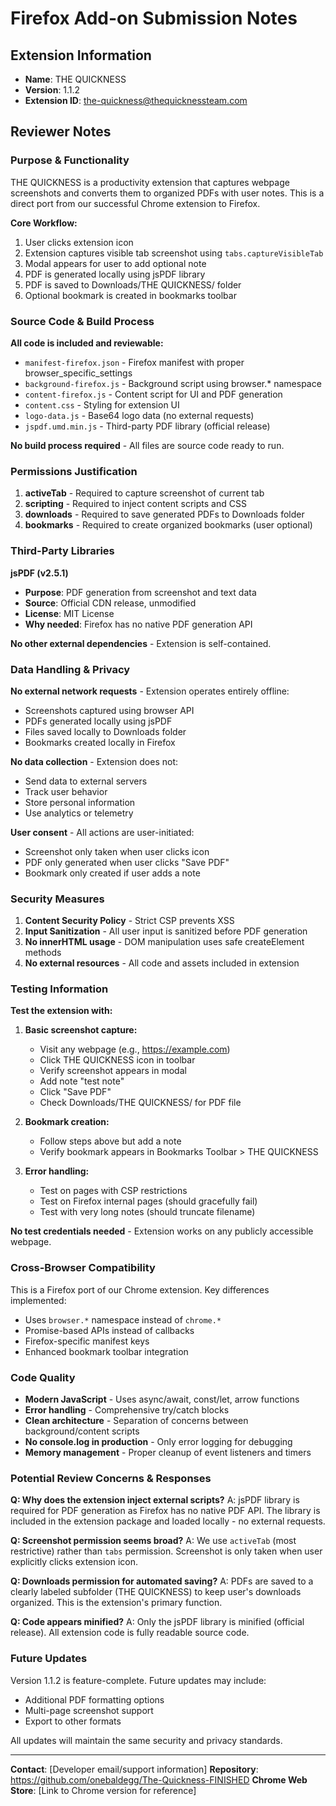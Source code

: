 # Firefox Add-on Submission Notes

## Extension Information
- **Name**: THE QUICKNESS
- **Version**: 1.1.2
- **Extension ID**: the-quickness@thequicknessteam.com

## Reviewer Notes

### Purpose & Functionality
THE QUICKNESS is a productivity extension that captures webpage screenshots and converts them to organized PDFs with user notes. This is a direct port from our successful Chrome extension to Firefox.

**Core Workflow:**
1. User clicks extension icon
2. Extension captures visible tab screenshot using `tabs.captureVisibleTab`
3. Modal appears for user to add optional note
4. PDF is generated locally using jsPDF library
5. PDF is saved to Downloads/THE QUICKNESS/ folder
6. Optional bookmark is created in bookmarks toolbar

### Source Code & Build Process

**All code is included and reviewable:**
- `manifest-firefox.json` - Firefox manifest with proper browser_specific_settings
- `background-firefox.js` - Background script using browser.* namespace
- `content-firefox.js` - Content script for UI and PDF generation
- `content.css` - Styling for extension UI
- `logo-data.js` - Base64 logo data (no external requests)
- `jspdf.umd.min.js` - Third-party PDF library (official release)

**No build process required** - All files are source code ready to run.

### Permissions Justification

1. **activeTab** - Required to capture screenshot of current tab
2. **scripting** - Required to inject content scripts and CSS
3. **downloads** - Required to save generated PDFs to Downloads folder
4. **bookmarks** - Required to create organized bookmarks (user optional)

### Third-Party Libraries

**jsPDF (v2.5.1)**
- **Purpose**: PDF generation from screenshot and text data
- **Source**: Official CDN release, unmodified
- **License**: MIT License
- **Why needed**: Firefox has no native PDF generation API

**No other external dependencies** - Extension is self-contained.

### Data Handling & Privacy

**No external network requests** - Extension operates entirely offline:
- Screenshots captured using browser API
- PDFs generated locally using jsPDF
- Files saved locally to Downloads folder
- Bookmarks created locally in Firefox

**No data collection** - Extension does not:
- Send data to external servers
- Track user behavior
- Store personal information
- Use analytics or telemetry

**User consent** - All actions are user-initiated:
- Screenshot only taken when user clicks icon
- PDF only generated when user clicks "Save PDF"
- Bookmark only created if user adds a note

### Security Measures

1. **Content Security Policy** - Strict CSP prevents XSS
2. **Input Sanitization** - All user input is sanitized before PDF generation
3. **No innerHTML usage** - DOM manipulation uses safe createElement methods
4. **No external resources** - All code and assets included in extension

### Testing Information

**Test the extension with:**

1. **Basic screenshot capture:**
   - Visit any webpage (e.g., https://example.com)
   - Click THE QUICKNESS icon in toolbar
   - Verify screenshot appears in modal
   - Add note "test note"
   - Click "Save PDF"
   - Check Downloads/THE QUICKNESS/ for PDF file

2. **Bookmark creation:**
   - Follow steps above but add a note
   - Verify bookmark appears in Bookmarks Toolbar > THE QUICKNESS

3. **Error handling:**
   - Test on pages with CSP restrictions
   - Test on Firefox internal pages (should gracefully fail)
   - Test with very long notes (should truncate filename)

**No test credentials needed** - Extension works on any publicly accessible webpage.

### Cross-Browser Compatibility

This is a Firefox port of our Chrome extension. Key differences implemented:

- Uses `browser.*` namespace instead of `chrome.*`
- Promise-based APIs instead of callbacks
- Firefox-specific manifest keys
- Enhanced bookmark toolbar integration

### Code Quality

- **Modern JavaScript** - Uses async/await, const/let, arrow functions
- **Error handling** - Comprehensive try/catch blocks
- **Clean architecture** - Separation of concerns between background/content scripts
- **No console.log in production** - Only error logging for debugging
- **Memory management** - Proper cleanup of event listeners and timers

### Potential Review Concerns & Responses

**Q: Why does the extension inject external scripts?**
A: jsPDF library is required for PDF generation as Firefox has no native PDF API. The library is included in the extension package and loaded locally - no external requests.

**Q: Screenshot permission seems broad?**
A: We use `activeTab` (most restrictive) rather than `tabs` permission. Screenshot is only taken when user explicitly clicks extension icon.

**Q: Downloads permission for automated saving?**
A: PDFs are saved to a clearly labeled subfolder (THE QUICKNESS) to keep user's downloads organized. This is the extension's primary function.

**Q: Code appears minified?**
A: Only the jsPDF library is minified (official release). All extension code is fully readable source code.

### Future Updates

Version 1.1.2 is feature-complete. Future updates may include:
- Additional PDF formatting options
- Multi-page screenshot support
- Export to other formats

All updates will maintain the same security and privacy standards.

---

**Contact**: [Developer email/support information]
**Repository**: https://github.com/onebaldegg/The-Quickness-FINISHED
**Chrome Web Store**: [Link to Chrome version for reference]